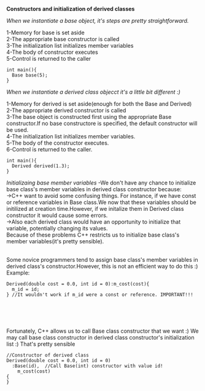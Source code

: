 **Constructors and initialization of derived classes**



*When we instantiate a base object, it's steps are pretty straightforward.*

1-Memory for base is set aside<br/>
2-The appropriate base constructor is called<br/>
3-The initialization list initializes member variables<br/>
4-The body of constructor executes<br/>
5-Control is returned to the caller<br/>

```
int main(){
  Base base(5);
}
```


*When we instantiate a derived class objecct it's a little bit different :)*

1-Memory for derived is set aside(enough for both the Base and Derived)<br/>
2-The appropriate derived constructor is called<br/>
3-The base object is constructed first using the appropriate Base constructor.If no base constructore is specified, the default constructor will be used.<br/>
4-The initialization list initializes member variables.<br/>
5-The body of the constructor executes.<br/>
6-Control is returned to the caller.<br/>

```
int main(){
  Derived derived(1.3);
}
```


*Initializaing base member variables*
-We don't have any chance to initialize base class's member variables in derived class constructor because: <br/>
->C++ want to avoid some confusing things. For instance, if we have const or reference variables in Base class.We now that
these variables should be initilized at creation time.However, if we initalize them in Derived class constructor it would cause
some errors.<br/>
->Also each derived class would have an opportunity to initialize that variable, potentially changing its values.<br/>
Because of these problems C++ restricts us to initialize base class's member variables(it's pretty sensible).<br/><br/>

Some novice programmers tend to assign base class's member variables in derived class's constructor.However, this is not an efficient 
way to do this :)
Example:

```
Derived(double cost = 0.0, int id = 0):m_cost(cost){
  m_id = id;
} //It wouldn't work if m_id were a const or reference. IMPORTANT!!!
```
<br/><br/><br/>

Fortunately, C++ allows us to call Base class constructor that we want :)
We may call base class constructor in derived class constructor's initialization list :)
That's pretty sensible

```
//Constructor of derived class
Derived(double cost = 0.0, int id = 0)
  :Base(id),  //Call Base(int) constructor with value id! 
    m_cost(cost)
{
}
```



